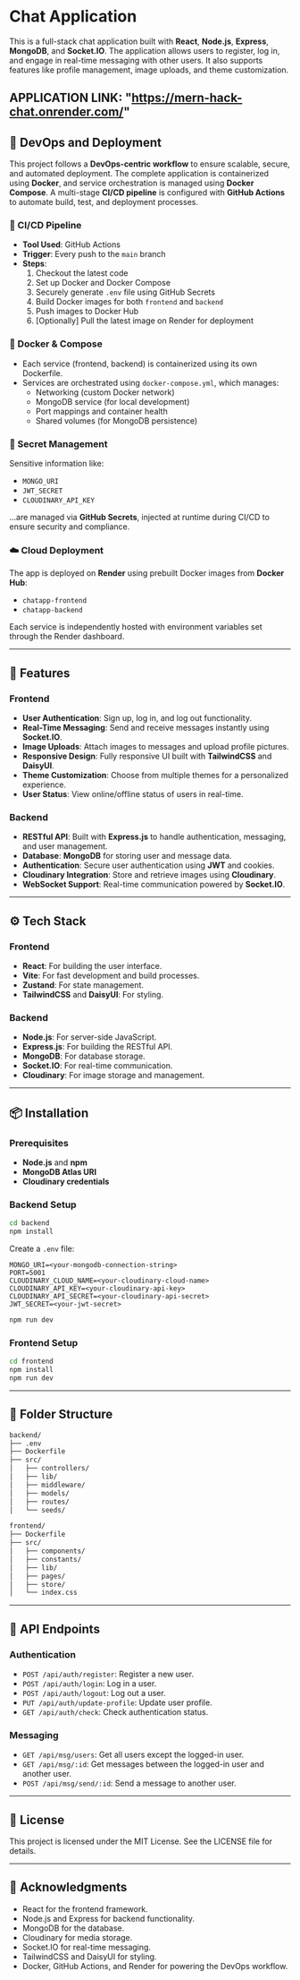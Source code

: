 
# Chat Application

This is a full-stack chat application built with **React**, **Node.js**, **Express**, **MongoDB**, and **Socket.IO**. The application allows users to register, log in, and engage in real-time messaging with other users. It also supports features like profile management, image uploads, and theme customization.

APPLICATION LINK: "https://mern-hack-chat.onrender.com/"
---

## 🚀 DevOps and Deployment

This project follows a **DevOps-centric workflow** to ensure scalable, secure, and automated deployment. The complete application is containerized using **Docker**, and service orchestration is managed using **Docker Compose**. A multi-stage **CI/CD pipeline** is configured with **GitHub Actions** to automate build, test, and deployment processes.

### 🔧 CI/CD Pipeline

- **Tool Used**: GitHub Actions
- **Trigger**: Every push to the `main` branch
- **Steps**:
  1. Checkout the latest code
  2. Set up Docker and Docker Compose
  3. Securely generate `.env` file using GitHub Secrets
  4. Build Docker images for both `frontend` and `backend`
  5. Push images to Docker Hub
  6. [Optionally] Pull the latest image on Render for deployment

### 🐳 Docker & Compose

- Each service (frontend, backend) is containerized using its own Dockerfile.
- Services are orchestrated using `docker-compose.yml`, which manages:
  - Networking (custom Docker network)
  - MongoDB service (for local development)
  - Port mappings and container health
  - Shared volumes (for MongoDB persistence)

### 🔐 Secret Management

Sensitive information like:
- `MONGO_URI`
- `JWT_SECRET`
- `CLOUDINARY_API_KEY`

...are managed via **GitHub Secrets**, injected at runtime during CI/CD to ensure security and compliance.

### ☁️ Cloud Deployment

The app is deployed on **Render** using prebuilt Docker images from **Docker Hub**:
- `chatapp-frontend`
- `chatapp-backend`

Each service is independently hosted with environment variables set through the Render dashboard.

---

## 🧩 Features

### Frontend
- **User Authentication**: Sign up, log in, and log out functionality.
- **Real-Time Messaging**: Send and receive messages instantly using **Socket.IO**.
- **Image Uploads**: Attach images to messages and upload profile pictures.
- **Responsive Design**: Fully responsive UI built with **TailwindCSS** and **DaisyUI**.
- **Theme Customization**: Choose from multiple themes for a personalized experience.
- **User Status**: View online/offline status of users in real-time.

### Backend
- **RESTful API**: Built with **Express.js** to handle authentication, messaging, and user management.
- **Database**: **MongoDB** for storing user and message data.
- **Authentication**: Secure user authentication using **JWT** and cookies.
- **Cloudinary Integration**: Store and retrieve images using **Cloudinary**.
- **WebSocket Support**: Real-time communication powered by **Socket.IO**.

---

## ⚙️ Tech Stack

### Frontend
- **React**: For building the user interface.
- **Vite**: For fast development and build processes.
- **Zustand**: For state management.
- **TailwindCSS** and **DaisyUI**: For styling.

### Backend
- **Node.js**: For server-side JavaScript.
- **Express.js**: For building the RESTful API.
- **MongoDB**: For database storage.
- **Socket.IO**: For real-time communication.
- **Cloudinary**: For image storage and management.

---

## 📦 Installation

### Prerequisites
- **Node.js** and **npm**
- **MongoDB Atlas URI**
- **Cloudinary credentials**

### Backend Setup
```bash
cd backend
npm install
```

Create a `.env` file:
```env
MONGO_URI=<your-mongodb-connection-string>
PORT=5001
CLOUDINARY_CLOUD_NAME=<your-cloudinary-cloud-name>
CLOUDINARY_API_KEY=<your-cloudinary-api-key>
CLOUDINARY_API_SECRET=<your-cloudinary-api-secret>
JWT_SECRET=<your-jwt-secret>
```

```bash
npm run dev
```

### Frontend Setup
```bash
cd frontend
npm install
npm run dev
```

---

## 📂 Folder Structure

```bash
backend/
├── .env
├── Dockerfile
├── src/
│   ├── controllers/
│   ├── lib/
│   ├── middleware/
│   ├── models/
│   ├── routes/
│   └── seeds/

frontend/
├── Dockerfile
├── src/
│   ├── components/
│   ├── constants/
│   ├── lib/
│   ├── pages/
│   ├── store/
│   └── index.css
```

---

## 🔌 API Endpoints

### Authentication
- `POST /api/auth/register`: Register a new user.
- `POST /api/auth/login`: Log in a user.
- `POST /api/auth/logout`: Log out a user.
- `PUT /api/auth/update-profile`: Update user profile.
- `GET /api/auth/check`: Check authentication status.

### Messaging
- `GET /api/msg/users`: Get all users except the logged-in user.
- `GET /api/msg/:id`: Get messages between the logged-in user and another user.
- `POST /api/msg/send/:id`: Send a message to another user.

---

## 📝 License

This project is licensed under the MIT License. See the LICENSE file for details.

---

## 🙏 Acknowledgments

- React for the frontend framework.
- Node.js and Express for backend functionality.
- MongoDB for the database.
- Cloudinary for media storage.
- Socket.IO for real-time messaging.
- TailwindCSS and DaisyUI for styling.
- Docker, GitHub Actions, and Render for powering the DevOps workflow.
